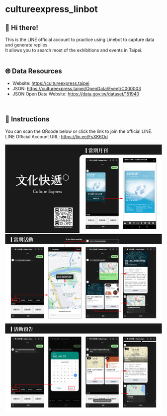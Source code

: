 # cultureexpress_linbot

## 👋 Hi there! <br>
This is the LINE official account to practice using Linebot to capture data and generate replies. <br>
It allows you to search most of the exhibitions and events in Taipei. <br><br>

## 🌐 Data Resources
- Website: https://cultureexpress.taipei
- JSON: https://cultureexpress.taipei/OpenData/Event/C000003
- JSON Open Data Website: https://data.gov.tw/dataset/151940
<br>

## 📌 Instructions
You can scan the QRcode below or click the link to join the official LINE. <br>
LINE Official Account URL: https://lin.ee/FsXK6Od
<br><br>
![img1](https://github.com/sleepyhazzzel/cultureexpress_linbot/blob/main/img/1.png?raw=true)<br>
![img2](https://github.com/sleepyhazzzel/cultureexpress_linbot/blob/main/img/2.png?raw=true)<br>
![img3](https://github.com/sleepyhazzzel/cultureexpress_linbot/blob/main/img/3.png?raw=true)<br>